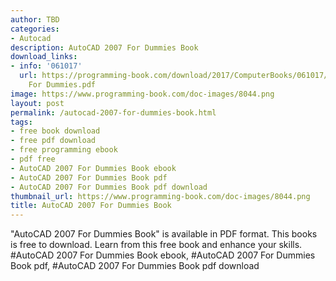```yaml
---
author: TBD
categories:
- Autocad
description: AutoCAD 2007 For Dummies Book
download_links:
- info: '061017'
  url: https://programming-book.com/download/2017/ComputerBooks/061017/AutoCAD 2007
    For Dummies.pdf
image: https://www.programming-book.com/doc-images/8044.png
layout: post
permalink: /autocad-2007-for-dummies-book.html
tags:
- free book download
- free pdf download
- free programming ebook
- pdf free
- AutoCAD 2007 For Dummies Book ebook
- AutoCAD 2007 For Dummies Book pdf
- AutoCAD 2007 For Dummies Book pdf download
thumbnail_url: https://www.programming-book.com/doc-images/8044.png
title: AutoCAD 2007 For Dummies Book
---
```


 
<div class="item-desc text-justify">
  "AutoCAD 2007 For Dummies Book" is available in PDF format. This books is free to download. Learn from this free book and enhance your skills.
  <br>
  #AutoCAD 2007 For Dummies Book ebook, #AutoCAD 2007 For Dummies Book pdf, #AutoCAD 2007 For Dummies Book pdf download
</div>
